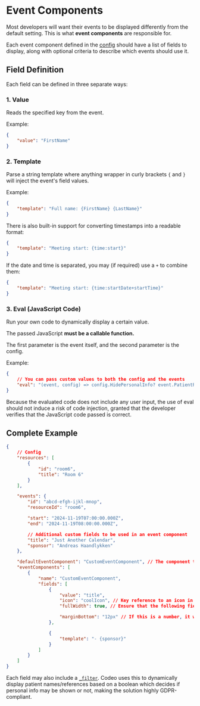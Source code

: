 # Event Components
Most developers will want their events to be displayed differently
from the default setting. This is what **event components** are
responsible for.

Each event component defined in the [config](./init.md#eventcomponents-array)
should have a list of fields to display, along with optional criteria to describe
which events should use it.

## Field Definition
Each field can be defined in three separate ways:

### 1. Value
Reads the specified key from the event.

Example:
```json
{
    "value": "FirstName"
}
```

### 2. Template
Parse a string template where anything wrapper in curly brackets `{` and `}`
will inject the event's field values.

Example:
```json
{
    "template": "Full name: {FirstName} {LastName}"
}
```

There is also built-in support for converting timestamps into a readable
format:

```json
{
    "template": "Meeting start: {time:start}"
}
```

If the date and time is separated, you may (if required) use a `+` to combine them:

```json
{
    "template": "Meeting start: {time:startDate+startTime}"
}
```

### 3. Eval (JavaScript Code)
Run your own code to dynamically display a certain value.

The passed JavaScript **must be a callable function.**

The first parameter is the event itself, and the second parameter is the config.

Example:
```json
{
    // You can pass custom values to both the config and the events
    "eval": "(event, config) => config.HidePersonalInfo? event.PatientReference: event.PatientName"
}
```

Because the evaluated code does not include any user input, the use of eval
should not induce a risk of code injection, granted that the developer verifies
that the JavaScript code passed is correct.

## Complete Example
```json
{
    // Config
    "resources": [
        {
            "id": "room6",
            "title": "Room 6"
        }
    ],

    "events": {
        "id": "abcd-efgh-ijkl-mnop",
        "resourceId": "room6",

        "start": "2024-11-19T07:00:00.000Z",
        "end": "2024-11-19T08:00:00.000Z",

        // Additional custom fields to be used in an event component
        "title": "Just Another Calendar",
        "sponsor": "Andreas Haandlykken"
    },

    "defaultEventComponent": "CustomEventComponent", // The component to use by default
    "eventComponents": [
        {
            "name": "CustomEventComponent",
            "fields": [
                {
                    "value": "title",
                    "icon": "coolIcon", // Key reference to an icon in the 'icons' array (not defined here)
                    "fullWidth": true, // Ensure that the following fields are placed under this field

                    "marginBottom": "12px" // If this is a number, it will count as pixels
                },

                {
                    "template": "- {sponsor}"
                }
            ]
        }
    ]
}
```

Each field may also include a [`_filter`](./_filter.md). Codeo uses this to dynamically display
patient names/references based on a boolean which decides if personal info may be shown or not,
making the solution highly GDPR-compliant.